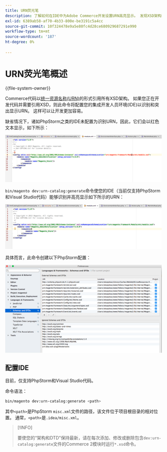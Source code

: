 ```yaml
---
title: URN荧光笔
description: 了解如何在IDE中为Adobe Commerce开发设置URN高亮显示。 发现XSD架构配置和开发优化。
exl-id: 6389ab58-af70-4b33-800e-be3191c5a4cc
source-git-commit: 10f324478e9a5e80fc4d28ce680929687291e990
workflow-type: tm+mt
source-wordcount: '187'
ht-degree: 0%

---
```


# URN荧光笔概述

{{file-system-owner}}

Commerce代码以[统一资源名称(URN)](https://www.ietf.org/rfc/rfc2141.txt)的形式引用所有XSD架构。 如果您正在开发代码并需要引用XSD，则此命令将配置您的集成开发人员环境(IDE)以识别和突出显示URN。 这样可以让开发更加容易。

缺省情况下，诸如PhpStorm之类的IDE未配置为识别URN，因此，它们会以红色文本显示，如下所示：

![PhpStorm未配置为识别URN](../../assets/configuration/urn-before.png)

`bin/magento dev:urn-catalog:generate`命令使您的IDE（当前仅支持PhpStorm和Visual Studio代码）能够识别并高亮显示如下所示的URN：

![启用IDE以识别URN](../../assets/configuration/urn-after.png)

具体而言，此命令创建以下PhpStorm配置：

![PhpStorm配置示例](../../assets/configuration/urn-settings.png)

## 配置IDE

目前，仅支持PhpStorm和Visual Studio代码。

命令语法：

```bash
bin/magento dev:urn-catalog:generate <path>
```

其中`<path>`是PhpStorm `misc.xml`文件的路径，该文件位于项目根目录的相对位置。 通常，`<path>`是`.idea/misc.xml`。

>[!INFO]
>
>要使您的“架构和DTD”保持最新，请在每次添加、修改或删除包含`dev:urn-catalog:generate`文件的Commerce 2模块时运行`*.xsd`命令。
